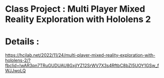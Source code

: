 # Class Project : Multi Player Mixed Reality Exploration with Hololens 2
# Details :
https://hcilab.net/2022/11/24/multi-player-mixed-reality-exploration-with-hololens-2/?fbclid=IwAR3pn7TRuGUDUAU8GxjlYZ12SrWV7X3s4RftbC8bZI5UOY1GSw_fWJJwoLQ

